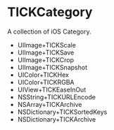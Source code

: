 # TICKCategory
A collection of iOS Category.

* UIImage+TICKScale
* UIImage+TICKSave
* UIImage+TICKCrop
* UIImage+TICKSnapshot
* UIColor+TICKHex
* UIColor+TICKRGBA
* UIView+TICKEaseInOut
* NSString+TICKURLEncode
* NSArray+TICKArchive
* NSDictionary+TICKSortedKeys
* NSDictionary+TICKArchive
